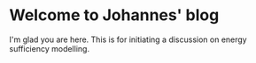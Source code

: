 # Welcome to Johannes' blog

I'm glad you are here. This is for initiating a discussion on energy sufficiency modelling.
